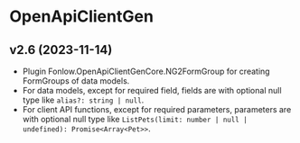 # OpenApiClientGen

## v2.6 (2023-11-14)

* Plugin Fonlow.OpenApiClientGenCore.NG2FormGroup for creating FormGroups of data models.
* For data models, except for required field, fields are with optional null type like `alias?: string | null`.
* For client API functions, except for required parameters, parameters are with optional null type like `ListPets(limit: number | null | undefined): Promise<Array<Pet>>`.
